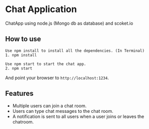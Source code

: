 
# Chat Application 
ChatApp using node.js (Mongo db as database) and scoket.io


## How to use

```
Use npm install to install all the dependencies. (In Terminal)
1. npm install

Use npm start to start the chat app.
2. npm start
```

And point your browser to `http://localhost:1234`.

## Features

- Multiple users can join a chat room.
- Users can type chat messages to the chat room.
- A notification is sent to all users when a user joins or leaves
the chatroom.
